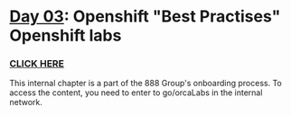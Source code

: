 # [Day 03](https://883g.github.io/GO-TO-INTERNAL):  Openshift "Best Practises"  Openshift labs
### [CLICK HERE](https://883g.github.io/GO-TO-INTERNAL) 
This internal chapter is a part of the 888 Group's onboarding process. To access the content, you need to enter to go/orcaLabs in the internal network.
